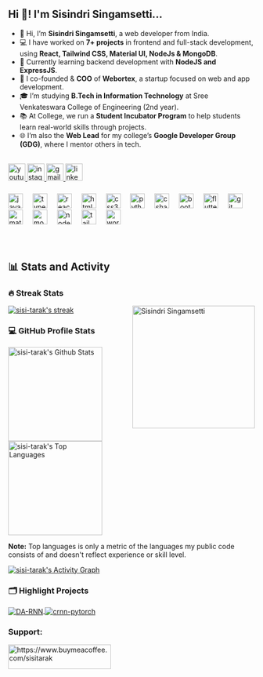 <h2 align="left">Hi 👋! I'm Sisindri Singamsetti...</h2>



- 👋 Hi, I’m **Sisindri Singamsetti**, a web developer from India.
- 💻 I have worked on **7+ projects** in frontend and full-stack development, using **React, Tailwind CSS, Material UI, NodeJs & MongoDB**.
- 🌱 Currently learning backend development with **NodeJS and ExpressJS**.
- 🚀 I co-founded & **COO** of **Webortex**, a startup focused on web and app development.
- 🎓 I’m studying **B.Tech in Information Technology** at Sree Venkateswara College of Engineering (2nd year).
- 📚 At College, we run a **Student Incubator Program** to help students learn real-world skills through projects.
- 🌐 I’m also the **Web Lead** for my college’s **Google Developer Group (GDG)**, where I mentor others in tech.

<br/>


<div align="left">
  <a href="https://youtube.com/@sisi-tarakk">
    <img src="https://img.shields.io/static/v1?message=Youtube&logo=youtube&label=&color=FF0000&logoColor=white&labelColor=&style=for-the-badge" height="35" alt="youtube logo"  />
  </a>
  <a href="https://www.instagram.com/sisi_tarakk/">
    <img src="https://img.shields.io/static/v1?message=Instagram&logo=instagram&label=&color=E4405F&logoColor=white&labelColor=&style=for-the-badge" height="35" alt="instagram logo"  />
  </a>
  <a href="mailto:sisindrisingamsetti@gmail.com">
    <img src="https://img.shields.io/static/v1?message=Gmail&logo=gmail&label=&color=D14836&logoColor=white&labelColor=&style=for-the-badge" height="35" alt="gmail logo"  />
  </a>
  <a href="https://www.linkedin.com/in/sisitarak/">
    <img src="https://img.shields.io/static/v1?message=LinkedIn&logo=linkedin&label=&color=0077B5&logoColor=white&labelColor=&style=for-the-badge" height="35" alt="linkedin logo"  />
  </a>
</div>

###


<div align="left">
  <img src="https://cdn.jsdelivr.net/gh/devicons/devicon/icons/javascript/javascript-original.svg" height="30" alt="javascript logo"  />
  <img width="12" />
  <img src="https://cdn.jsdelivr.net/gh/devicons/devicon/icons/typescript/typescript-original.svg" height="30" alt="typescript logo"  />
  <img width="12" />
  <img src="https://cdn.jsdelivr.net/gh/devicons/devicon/icons/react/react-original.svg" height="30" alt="react logo"  />
  <img width="12" />
  <img src="https://cdn.jsdelivr.net/gh/devicons/devicon/icons/html5/html5-original.svg" height="30" alt="html5 logo"  />
  <img width="12" />
  <img src="https://cdn.jsdelivr.net/gh/devicons/devicon/icons/css3/css3-original.svg" height="30" alt="css3 logo"  />
  <img width="12" />
  <img src="https://cdn.jsdelivr.net/gh/devicons/devicon/icons/python/python-original.svg" height="30" alt="python logo"  />
  <img width="12" />
  <img src="https://cdn.jsdelivr.net/gh/devicons/devicon/icons/csharp/csharp-original.svg" height="30" alt="csharp logo"  />
  <img width="12" />
  <img src="https://cdn.jsdelivr.net/gh/devicons/devicon/icons/bootstrap/bootstrap-original.svg" height="30" alt="bootstrap logo"  />
  <img width="12" />
  <img src="https://cdn.jsdelivr.net/gh/devicons/devicon/icons/flutter/flutter-original.svg" height="30" alt="flutter logo"  />
  <img width="12" />
  <img src="https://cdn.jsdelivr.net/gh/devicons/devicon/icons/git/git-original.svg" height="30" alt="git logo"  />
  <img width="12" />
  <img src="https://cdn.jsdelivr.net/gh/devicons/devicon/icons/materialui/materialui-original.svg" height="30" alt="materialui logo"  />
  <img width="12" />
  <img src="https://cdn.jsdelivr.net/gh/devicons/devicon/icons/mongodb/mongodb-original.svg" height="30" alt="mongodb logo"  />
  <img width="12" />
  <img src="https://cdn.jsdelivr.net/gh/devicons/devicon/icons/nodejs/nodejs-original.svg" height="30" alt="nodejs logo"  />
  <img width="12" />
  <img src="https://cdn.jsdelivr.net/gh/devicons/devicon/icons/tailwindcss/tailwindcss-original-wordmark.svg" height="30" alt="tailwindcss logo"  />
  <img width="12" />
  <img src="https://cdn.jsdelivr.net/gh/devicons/devicon/icons/wordpress/wordpress-original.svg" height="30" alt="wordpress logo"  />
</div>

###


<br clear="both">

  

<h2>📊 Stats and Activity</h2>

  <h3>🔥 Streak Stats</h3>

  <img src="https://avatars.githubusercontent.com/u/124027883?v=4" alt="Sisindri Singamsetti" align="right" height="250" />

  <p>
    <a href="https://github.com/sisi-tarak">
      <img title="🔥 Get streak stats for your profile at git.io/streak-stats" alt="sisi-tarak's streak" src="https://github-readme-streak-stats-eight.vercel.app/?user=sisi-tarak&theme=sunset-gradient&hide_border=true&short_numbers=true&background=1F222E&sideLabels=F8D866&currStreakLabel=F8D866&dates=909FAF&currStreakNum=FFFFFF&sideNums=FFFFFF&ring=F8D866&fire=F8D866"/>
    </a>
  </p>

  <h3>💻 GitHub Profile Stats</h3>



<a href="https://github.com/sisi-tarak"><img alt="sisi-tarak's Github Stats" src="https://github-readme-stats.vercel.app/api/?username=sisi-tarak&show_icons=true&include_all_commits=true&count_private=true&theme=react&hide_border=true&bg_color=1F222E&title_color=F8D866&icon_color=FFFFFF" height="192px"/></a>
<a href="https://github.com/sisi-tarak"><img alt="sisi-tarak's Top Languages" src="https://github-readme-stats.vercel.app/api/top-langs/?username=sisi-tarak&langs_count=8&layout=compact&theme=react&hide_border=true&bg_color=1F222E&title_color=F8D866&icon_color=FFFFFF&hide=Jupyter%20Notebook,Roff" height="192px"/></a>
<br/>

<b>Note:</b> Top languages is only a metric of the languages my public code consists of and doesn't reflect experience or skill level.


<a href="https://github.com/ashutosh00710/github-readme-activity-graph"><img alt="sisi-tarak's Activity Graph" src="https://github-readme-activity-graph.vercel.app/graph/?username=sisi-tarak&bg_color=1F222E&color=FFFFFF&line=F8D866&point=FFFFFF&hide_border=true" /></a>





</div>

<h3 align="left"> 🗂️ Highlight Projects </h3>

<a href="https://github.com/sisi-tarak">
  <img align="center" src="https://github-readme-stats.vercel.app/api/pin/?username=sisi-tarak&repo=Git-Cheat-Sheet&show_icons=true&line_height=27&title_color=6aa6f8&text_color=8a919a&icon_color=6aa6f8&bg_color=22272e" alt="DA-RNN" />
</a>

<a href="https://github.com/sisi-tarak">
  <img align="center" src="https://github-readme-stats.vercel.app/api/pin/?username=sisi-tarak&repo=react-interview-questions&show_icons=true&line_height=27&title_color=6aa6f8&text_color=8a919a&icon_color=6aa6f8&bg_color=22272e" alt="crnn-pytorch" />
</a>

<h3 align="left">Support:</h3>
<p><a href="https://www.buymeacoffee.com/sisitarak"> <img align="left" src="https://cdn.buymeacoffee.com/buttons/v2/default-yellow.png" height="50" width="210" alt="https://www.buymeacoffee.com/sisitarak" /></a></p></div>

<!--
### <img src="https://media.giphy.com/media/VgCDAzcKvsR6OM0uWg/giphy.gif" width="50"> A little more about me...

```javascript
const anmol = {
    pronouns: "He" | "Him",
    code: ["TypeScript", "Javascript", "Python", "Dart"],
    askMeAbout: ["web dev", "app dev", "cloud computing", "UI/UX", "tech trends"],
    technologies: {
        frontEnd: {
            js: ["React", "Next.js"],
            css: ["Sass", "Tailwind", "Bootstrap"],
            uiLibraries: ["Material UI", "Ant Design", "Chakra UI"],
        },
        backEnd: {
            js: ["Node", "Express", "NestJS"],
            python: ["Flask"],
        },
        mobileApp: {
            crossPlatform: ["Flutter"],
        },
        devOps: ["Docker🐳", "CI/CD", "Nginx", "GitHub Actions"],
        cloudServices: {
            aws: ["AWS Fargate", "EC2", "S3", "Lambda", "CloudWatch", "RDS"],
        },
        databases: ["PostgreSQL", "MongoDB", "SQLite", "Firebase Realtime DB", "redis"],
        misc: ["Socket.IO", "REST APIs", "WebSockets", "Cloud Functions"],
        generativeAI: ["GPT", "Vectorization"],
    },
    architecture: {
        frontEnd: ["SPA", "SSR"],
        backEnd: ["microservices", "monolithic", "serverless"],
        devOps: ["CloudFormation", "Serverless Framework"],
        databases: ["Relational", "NoSQL", "In-memory"],
    },
    currentFocus: "Leading a way in generative AI innovation",
    funFact: "I can debug faster with a coffee in hand!"
};
```

<img src="https://media.giphy.com/media/LnQjpWaON8nhr21vNW/giphy.gif" width="60"> <em><b>I love connecting with different people</b> so if you want to say <b>hi, I'll be happy to meet you more!</b> 😊</em>

--- -->
<!--START_SECTION:waka-->
<!--
![Code Time](http://img.shields.io/badge/Code%20Time-3%2C568%20hrs%2056%20mins-blue)

![Profile Views](http://img.shields.io/badge/Profile%20Views-831-blue)

![Lines of code](https://img.shields.io/badge/From%20Hello%20World%20I%27ve%20Written-6.7%20million%20lines%20of%20code-blue)

**🐱 My GitHub Data**

> 📦 256.6 kB Used in GitHub's Storage
 >
> 🏆 12 Contributions in the Year 2025
 >
> 🚫 Not Opted to Hire
 >
> 📜 22 Public Repositories
 >
> 🔑 30 Private Repositories
 >
**I'm an Early 🐤**

```text
🌞 Morning                767 commits         ████░░░░░░░░░░░░░░░░░░░░░   16.60 %
🌆 Daytime                1862 commits        ██████████░░░░░░░░░░░░░░░   40.30 %
🌃 Evening                1363 commits        ███████░░░░░░░░░░░░░░░░░░   29.50 %
🌙 Night                  628 commits         ███░░░░░░░░░░░░░░░░░░░░░░   13.59 %
```
📅 **I'm Most Productive on Sunday**

```text
Monday                   585 commits         ███░░░░░░░░░░░░░░░░░░░░░░   12.66 %
Tuesday                  642 commits         ███░░░░░░░░░░░░░░░░░░░░░░   13.90 %
Wednesday                737 commits         ████░░░░░░░░░░░░░░░░░░░░░   15.95 %
Thursday                 616 commits         ███░░░░░░░░░░░░░░░░░░░░░░   13.33 %
Friday                   487 commits         ███░░░░░░░░░░░░░░░░░░░░░░   10.54 %
Saturday                 598 commits         ███░░░░░░░░░░░░░░░░░░░░░░   12.94 %
Sunday                   955 commits         █████░░░░░░░░░░░░░░░░░░░░   20.67 %
```


📊 **This Week I Spent My Time On**

```text
🕑︎ Time Zone: Asia/Kolkata

💬 Programming Languages:
TypeScript               31 hrs 43 mins      ████████████████████░░░░░   78.50 %
JavaScript               5 hrs 56 mins       ████░░░░░░░░░░░░░░░░░░░░░   14.72 %
JSON                     48 mins             █░░░░░░░░░░░░░░░░░░░░░░░░   02.02 %
SCSS                     31 mins             ░░░░░░░░░░░░░░░░░░░░░░░░░   01.28 %
Image (svg)              23 mins             ░░░░░░░░░░░░░░░░░░░░░░░░░   00.97 %

🔥 Editors:
WebStorm                 40 hrs 24 mins      █████████████████████████   99.99 %
PhpStorm                 0 secs              ░░░░░░░░░░░░░░░░░░░░░░░░░   00.01 %

💻 Operating System:
Mac                      40 hrs 24 mins      █████████████████████████   100.00 %
```

**I Mostly Code in JavaScript**

```text
JavaScript               33 repos            ███████████░░░░░░░░░░░░░░   4.31 %
TypeScript               9 repos             ███░░░░░░░░░░░░░░░░░░░░░░   11.54 %
CSS                      7 repos             ██░░░░░░░░░░░░░░░░░░░░░░░   08.97 %
Python                   5 repos             ██░░░░░░░░░░░░░░░░░░░░░░░   06.41 %
Dart                     5 repos             ██░░░░░░░░░░░░░░░░░░░░░░░   06.41 %
```




 Last Updated on 15/01/2025 00:30:26 UTC -->
<!--END_SECTION:waka-->
<!--
**These Readme stats are generated using github action [awesome-readme-stats](https://github.com/anmol098/waka-readme-stats)**

NOTE: Top languages does not indicate my skill level or anything like that. It is just a metric of which languages have been hosted by me on GitHub based on the usage across repositories. There are others which I haven't put up on GitHub. -->

###

<br/> <br/> <br/>
